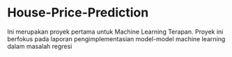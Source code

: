 # House-Price-Prediction

Ini merupakan proyek pertama untuk Machine Learning Terapan. Proyek ini berfokus pada laporan pengimplementasian model-model machine learning dalam masalah regresi
